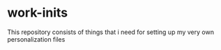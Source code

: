 # work-inits
This repository consists of things that i need for setting up my very own personalization files
